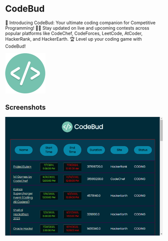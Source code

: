 # CodeBud

🌟 Introducing CodeBud: Your ultimate coding companion for Competitive Programming! 👨‍💻 Stay updated on live and upcoming contests across popular platforms like CodeChef, CodeForces, LeetCode, AtCoder, HackerRank, and  HackerEarth. 🏆 Level up your coding game with CodeBud!


![Logo](https://github.com/Ishita1604/CodeBud/blob/main/logo.png)


## Screenshots

![Screenshot](https://github.com/Ishita1604/CodeBud/blob/main/screenshot.png)